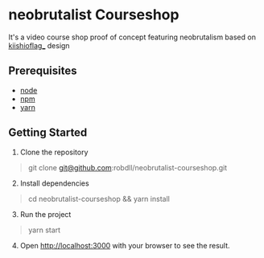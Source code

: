 # neobrutalist Courseshop

It's a video course shop proof of concept featuring neobrutalism based on [kiishioflag\_](https://twitter.com/kiishioflag_) design

## Prerequisites

- [node](https://nodejs.org/en/)
- [npm](https://www.npmjs.com/)
- [yarn](https://yarnpkg.com/)

## Getting Started

1. Clone the repository

> git clone git@github.com:robdll/neobrutalist-courseshop.git

2. Install dependencies

> cd neobrutalist-courseshop && yarn install

3. Run the project

> yarn start

4. Open [http://localhost:3000](http://localhost:3000) with your browser to see the result.

